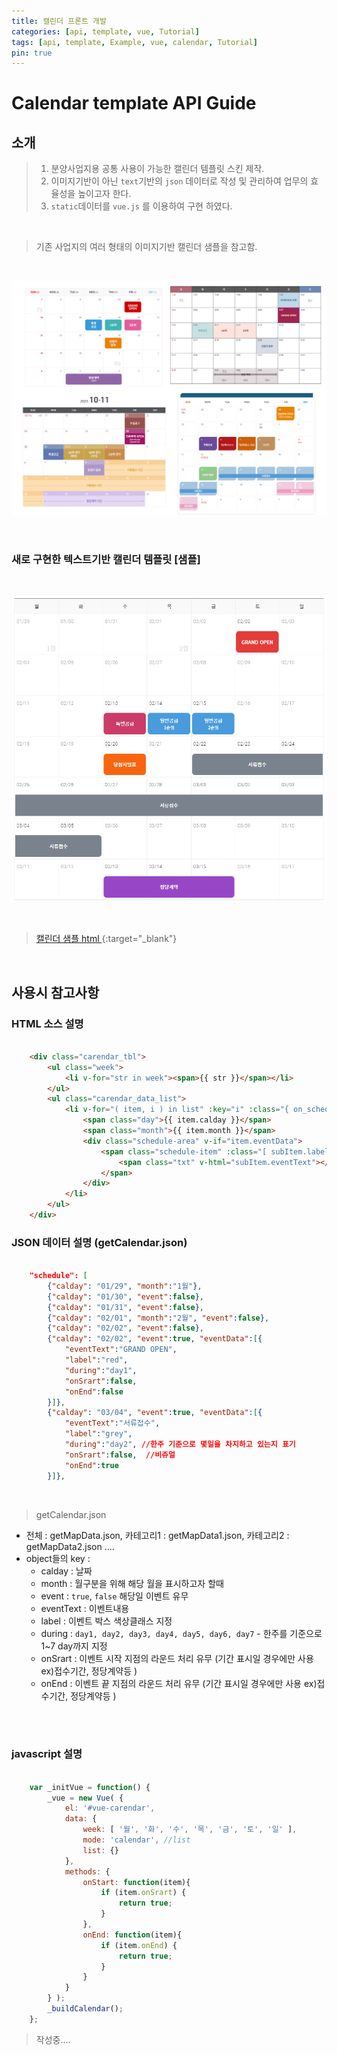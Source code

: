 ```yaml
---
title: 캘린더 프론트 개발
categories: [api, template, vue, Tutorial]
tags: [api, template, Example, vue, calendar, Tutorial]
pin: true
---
```


# Calendar template API Guide

## 소개
> 1. 분양사업지용 공통 사용이 가능한 캘린더 템플릿 스킨 제작.
> 2. 이미지기반이 아닌 `text`기반의 `json` 데이터로 작성 및 관리하여 업무의 효율성을 높이고자 한다.
> 3. `static`데이터를 `vue.js` 를 이용하여 구현 하였다.

<br>

> 기존 사업지의 여러 형태의 이미지기반 캘린더 샘플을 참고함.

<br>

![샘플참고](/assets/img/blog/calencar.PNG)

<br>

### 새로 구현한 텍스트기반 캘린더 템플릿 [샘플]

<br>

![소개1](/assets/img/blog/calencar2.PNG)

<br>

> [캘린더 샘플 html ](http://nex-api.newapt.kr/temp/calendar/calendar_vue.html){:target="_blank"}


<br>


## 사용시 참고사항

### HTML 소스 설명

```html

    <div class="carendar_tbl">
        <ul class="week">
            <li v-for="str in week"><span>{{ str }}</span></li>
        </ul>
        <ul class="carendar_data_list">
            <li v-for="( item, i ) in list" :key="i" :class="{ on_schedule : item.event == true }">                
                <span class="day">{{ item.calday }}</span>		
                <span class="month">{{ item.month }}</span>
                <div class="schedule-area" v-if="item.eventData">
                    <span class="schedule-item" :class="[ subItem.label, subItem.during, onStart(subItem) ? 'start' : '', onEnd(subItem) ? 'end' : '' ]" v-for="(subItem, j) in item.eventData" :key="j">
                        <span class="txt" v-html="subItem.eventText"></span>
                    </span>
                </div>                                    
            </li>
        </ul>
    </div>
```


### JSON 데이터 설명 (getCalendar.json)

```json

    "schedule": [    
        {"calday": "01/29", "month":"1월"},        
        {"calday": "01/30", "event":false},
        {"calday": "01/31", "event":false},
        {"calday": "02/01", "month":"2월", "event":false},
        {"calday": "02/02", "event":false},
        {"calday": "02/02", "event":true, "eventData":[{
            "eventText":"GRAND OPEN", 
            "label":"red", 
            "during":"day1", 
            "onSrart":false, 
            "onEnd":false
        }]},
        {"calday": "03/04", "event":true, "eventData":[{
            "eventText":"서류접수", 
            "label":"grey", 
            "during":"day2", //한주 기준으로 몇일을 차지하고 있는지 표기
            "onSrart":false,  //비쥬얼
            "onEnd":true
        }]},

```
<br>

 > getCalendar.json 

 - 전체 : getMapData.json, 카테고리1 : getMapData1.json, 카테고리2 : getMapData2.json ....
 - object들의 key : 
   * calday : 날짜
   * month : 월구분을 위해 해당 월을 표시하고자 할때
   * event : `true`, `false` 해당일 이벤트 유무
   * eventText : 이벤트내용
   * label : 이벤트 박스 색상클래스 지정
   * during : `day1, day2, day3, day4, day5, day6, day7` - 한주를 기준으로 1~7 day까지 지정
   * onSrart : 이벤트 시작 지점의 라운드 처리 유무 (기간 표시일 경우에만 사용 ex)접수기간, 정당계약등 )
   * onEnd : 이벤트 끝 지점의 라운드 처리 유무 (기간 표시일 경우에만 사용 ex)접수기간, 정당계약등 )
  
<br>
<br>

### javascript 설명

```javascript

    var _initVue = function() {
		_vue = new Vue( {
			el: '#vue-carendar',
			data: {
				week: [ '월', '화', '수', '목', '금', '토', '일' ],
				mode: 'calendar', //list				
				list: {}
			},
			methods: {
                onStart: function(item){
                    if (item.onSrart) {
                        return true;
                    } 
                }, 
                onEnd: function(item){
                    if (item.onEnd) {
                        return true;
                    } 
                }
			}
		} );
        _buildCalendar();
	};  

```

> 작성중....




